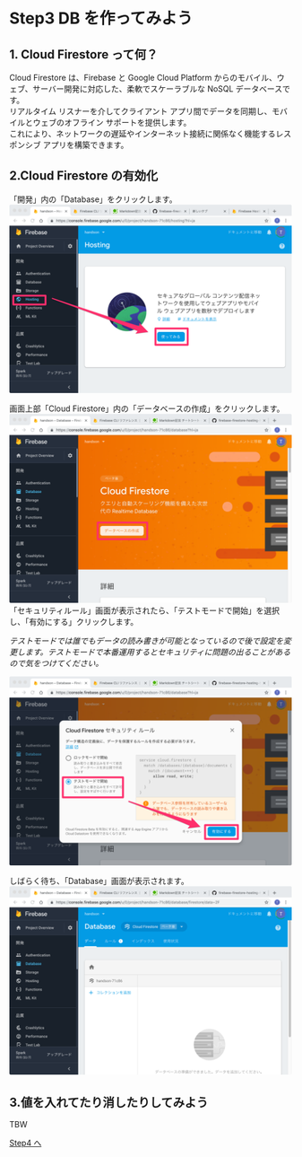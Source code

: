 # Step3 DB を作ってみよう

## 1. Cloud Firestore って何？

Cloud Firestore は、Firebase と Google Cloud Platform からのモバイル、ウェブ、サーバー開発に対応した、柔軟でスケーラブルな NoSQL データベースです。  
リアルタイム リスナーを介してクライアント アプリ間でデータを同期し、モバイルとウェブのオフライン サポートを提供します。  
これにより、ネットワークの遅延やインターネット接続に関係なく機能するレスポンシブ アプリを構築できます。

## 2.Cloud Firestore の有効化

「開発」内の「Database」をクリックします。
![](images/03_01.png)

画面上部「Cloud Firestore」内の「データベースの作成」をクリックします。
![](images/03_02.png)
「セキュリティルール」画面が表示されたら、「テストモードで開始」を選択し、「有効にする」クリックします。

_テストモードでは誰でもデータの読み書きが可能となっているので後で設定を変更します。テストモードで本番運用するとセキュリティに問題の出ることがあるので気をつけてください。_

![](images/03_03.png)

しばらく待ち、「Database」画面が表示されます。
![](images/03_04.png)

## 3.値を入れてたり消したりしてみよう

TBW

[Step4 へ](step04.md)

